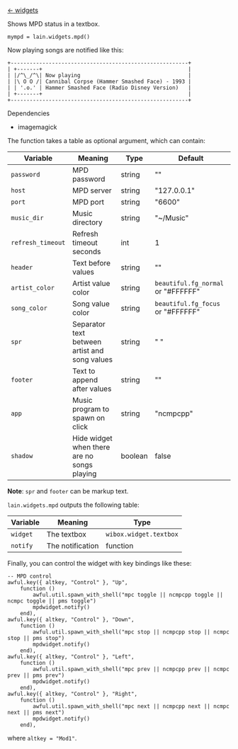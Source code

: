 [<- widgets](https://github.com/copycat-killer/lain/wiki/Widgets)

Shows MPD status in a textbox.

	mympd = lain.widgets.mpd()

Now playing songs are notified like this:

	+--------------------------------------------------------+
	| +-------+                                              |
	| |/^\_/^\| Now playing                                  |
    | |\ O O /| Cannibal Corpse (Hammer Smashed Face) - 1993 |
    | | '.o.' | Hammer Smashed Face (Radio Disney Version)   |
	| +-------+                                              |
	+--------------------------------------------------------+

Dependencies

- imagemagick

The function takes a table as optional argument, which can contain:

Variable | Meaning | Type | Default
--- | --- | --- | ---
`password` | MPD password | string | ""
`host` | MPD server | string | "127.0.0.1"
`port` | MPD port | string | "6600"
`music_dir` | Music directory | string | "~/Music"
`refresh_timeout` | Refresh timeout seconds | int | 1
`header` | Text before values | string | "" 
`artist_color` | Artist value color | string | `beautiful.fg_normal` or "#FFFFFF"
`song_color` | Song value color | string | `beautiful.fg_focus` or "#FFFFFF"
`spr` | Separator text between artist and song values | string | " "
`footer` | Text to append after values | string | "" 
`app` | Music program to spawn on click | string | "ncmpcpp"
`shadow` | Hide widget when there are no songs playing | boolean | false 

**Note**: `spr` and `footer` can be markup text.

`lain.widgets.mpd` outputs the following table:

Variable | Meaning | Type
--- | --- | ---
`widget` | The textbox | `wibox.widget.textbox`
`notify` | The notification | function

Finally, you can control the widget with key bindings like these:

    -- MPD control
    awful.key({ altkey, "Control" }, "Up",
        function ()
            awful.util.spawn_with_shell("mpc toggle || ncmpcpp toggle || ncmpc toggle || pms toggle")
            mpdwidget.notify()
        end),
    awful.key({ altkey, "Control" }, "Down",
        function ()
            awful.util.spawn_with_shell("mpc stop || ncmpcpp stop || ncmpc stop || pms stop")
            mpdwidget.notify()
        end),
    awful.key({ altkey, "Control" }, "Left",
        function ()
            awful.util.spawn_with_shell("mpc prev || ncmpcpp prev || ncmpc prev || pms prev")
            mpdwidget.notify()
        end),
    awful.key({ altkey, "Control" }, "Right",
        function ()
            awful.util.spawn_with_shell("mpc next || ncmpcpp next || ncmpc next || pms next")
            mpdwidget.notify()
        end),

where `altkey = "Mod1"`.